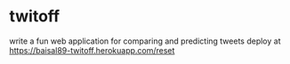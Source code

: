 # twitoff
write a fun web application for comparing and predicting tweets
deploy at https://baisal89-twitoff.herokuapp.com/reset
